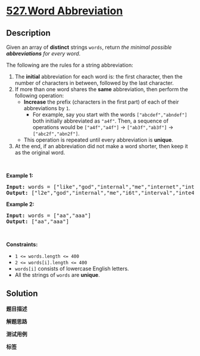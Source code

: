 # [527.Word Abbreviation](https://leetcode.com/problems/word-abbreviation/description/)

## Description

<p>Given an array of <strong>distinct</strong> strings <code>words</code>, return <em>the minimal possible <strong>abbreviations</strong> for every word</em>.</p>

<p>The following are the rules for a string abbreviation:</p>

<ol>
  <li>The <strong>initial</strong> abbreviation for each word is: the first character, then the number of characters in between, followed by the last character.</li>
  <li>If more than one word shares the <strong>same</strong> abbreviation, then perform the following operation:
  <ul>
    <li><strong>Increase</strong> the prefix (characters in the first part) of each of their abbreviations by <code>1</code>.
    <ul>
      <li>For example, say you start with the words <code>[&quot;abcdef&quot;,&quot;abndef&quot;]</code> both initially abbreviated as <code>&quot;a4f&quot;</code>. Then, a sequence of operations would be <code>[&quot;a4f&quot;,&quot;a4f&quot;]</code> -&gt; <code>[&quot;ab3f&quot;,&quot;ab3f&quot;]</code> -&gt; <code>[&quot;abc2f&quot;,&quot;abn2f&quot;]</code>.</li>
    </ul>
    </li>
    <li>This operation is repeated until every abbreviation is <strong>unique</strong>.</li>
  </ul>
  </li>
  <li>At the end, if an abbreviation did not make a word shorter, then keep it as the original word.</li>
</ol>

<p>&nbsp;</p>
<p><strong class="example">Example 1:</strong></p>
<pre><strong>Input:</strong> words = ["like","god","internal","me","internet","interval","intension","face","intrusion"]
<strong>Output:</strong> ["l2e","god","internal","me","i6t","interval","inte4n","f2e","intr4n"]
</pre><p><strong class="example">Example 2:</strong></p>
<pre><strong>Input:</strong> words = ["aa","aaa"]
<strong>Output:</strong> ["aa","aaa"]
</pre>
<p>&nbsp;</p>
<p><strong>Constraints:</strong></p>

<ul>
  <li><code>1 &lt;= words.length &lt;= 400</code></li>
  <li><code>2 &lt;= words[i].length &lt;= 400</code></li>
  <li><code>words[i]</code> consists of lowercase English letters.</li>
  <li>All the strings of <code>words</code> are <strong>unique</strong>.</li>
</ul>

## Solution

**题目描述**

**解题思路**

**测试用例**

**标签**

